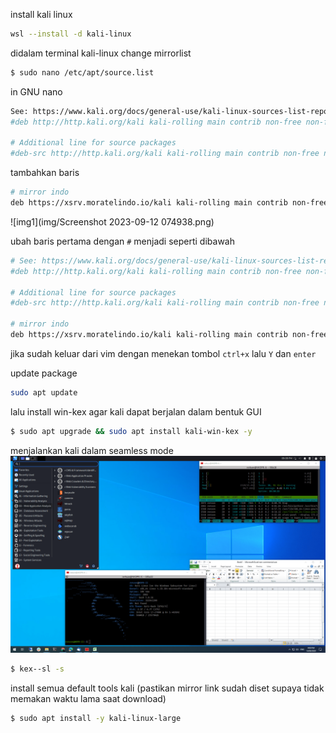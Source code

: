 
install kali linux
```bash
wsl --install -d kali-linux
```

didalam terminal kali-linux
change mirrorlist
```bash
$ sudo nano /etc/apt/source.list
```

in GNU nano
```bash
See: https://www.kali.org/docs/general-use/kali-linux-sources-list-repositories/
#deb http://http.kali.org/kali kali-rolling main contrib non-free non-free-firmware

# Additional line for source packages
#deb-src http://http.kali.org/kali kali-rolling main contrib non-free non-free-firmware
```


tambahkan baris
```bash
# mirror indo
deb https://xsrv.moratelindo.io/kali kali-rolling main contrib non-free non-free-firmware
```

![img1](img/Screenshot 2023-09-12 074938.png)

ubah baris pertama dengan `#` menjadi seperti dibawah
```bash
# See: https://www.kali.org/docs/general-use/kali-linux-sources-list-repositories/
#deb http://http.kali.org/kali kali-rolling main contrib non-free non-free-firmware

# Additional line for source packages
#deb-src http://http.kali.org/kali kali-rolling main contrib non-free non-free-firmware

# mirror indo
deb https://xsrv.moratelindo.io/kali kali-rolling main contrib non-free non-free-firmware
```

jika sudah keluar dari vim dengan menekan tombol `ctrl+x` lalu `Y` dan `enter`

update package
```bash
sudo apt update
```

lalu install win-kex agar kali dapat berjalan dalam bentuk GUI
```bash
$ sudo apt upgrade && sudo apt install kali-win-kex -y
```

menjalankan kali dalam seamless mode
![img2](img/win-kex-sl.png)

```bash
$ kex--sl -s
```

install semua default tools kali
(pastikan mirror link sudah diset supaya tidak memakan waktu lama saat download)
```bash
$ sudo apt install -y kali-linux-large
```





